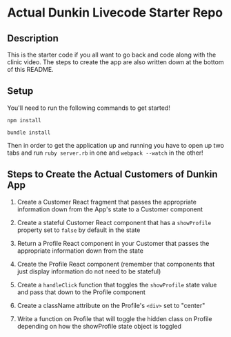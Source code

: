 # Actual Dunkin Livecode Starter Repo

## Description
This is the starter code if you all want to go back and code along with the clinic
video. The steps to create the app are also written down at the bottom of this
README. 

## Setup
You'll need to run the following commands to get started!

`npm install`

`bundle install`

Then in order to get the application up and running you have to open up two
tabs and run `ruby server.rb` in one and `webpack --watch` in the other!

## Steps to Create the Actual Customers of Dunkin App

1. Create a Customer React fragment that passes the appropriate information down from the App's state to a Customer component

2. Create a stateful Customer React component that has a `showProfile` property set to `false` by default in the state

3. Return a Profile React component in your Customer that passes the appropriate information down from the state

4. Create the Profile React component (remember that components that just display information do not need to be stateful)

5. Create a `handleClick` function that toggles the `showProfile` state value and pass that down to the Profile component

6. Create a className attribute on the Profile's `<div>` set to "center"

7. Write a function on Profile that will toggle the hidden class on Profile depending on how the showProfile state object is toggled
